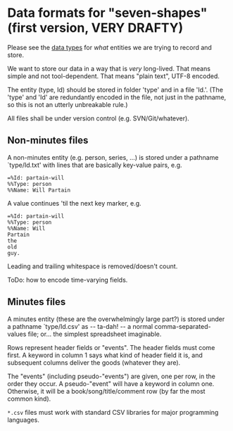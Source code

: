 Data formats for "seven-shapes" (first version, VERY DRAFTY)
============================================================

Please see the [data types](data-types.md) for *what* entities we are
trying to record and store.

We want to store our data in a way that is *very* long-lived.  That
means simple and not tool-dependent.  That means "plain text", UTF-8
encoded.

The entity (type, Id) should be stored in folder 'type' and in a file
'Id.<extension>'.  (The 'type' and 'Id' are redundantly encoded in the
file, not just in the pathname, so this is not an utterly unbreakable
rule.)

All files shall be under version control (e.g. SVN/Git/whatever).

Non-minutes files
-----------------

A non-minutes entity (e.g. person, series, ...) is stored under a
pathname `type/Id.txt' with lines that are basically key-value pairs,
e.g.

    =%Id: partain-will
    %%Type: person
    %%Name: Will Partain

A value continues 'til the next key marker, e.g.

    =%Id: partain-will
    %%Type: person
    %%Name: Will
    Partain
    the
    old
    guy.

Leading and trailing whitespace is removed/doesn't count.

ToDo: how to encode time-varying fields.

Minutes files
-------------

A minutes entity (these are the overwhelmingly large part?) is stored
under a pathname `type/Id.csv' as -- ta-dah! -- a normal
comma-separated-values file; or... the simplest spreadsheet
imaginable.

Rows represent header fields or "events".  The header fields must come
first.  A keyword in column 1 says what kind of header field it is,
and subsequent columns deliver the goods (whatever they are).

The "events" (including pseudo-"events") are given, one per row, in
the order they occur.  A pseudo-"event" will have a keyword in column
one.  Otherwise, it will be a book/song/title/comment row (by far the
most common kind).

`*.csv` files must work with standard CSV libraries for major
programming languages.
